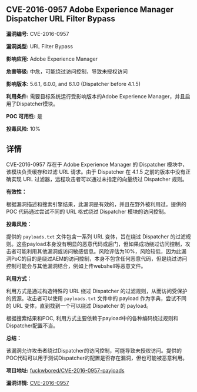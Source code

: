 ## CVE-2016-0957 Adobe Experience Manager Dispatcher URL Filter Bypass

**漏洞编号:** CVE-2016-0957

**漏洞类型:** URL Filter Bypass

**影响应用:** Adobe Experience Manager

**危害等级:** 中危，可能绕过访问控制，导致未授权访问

**影响版本:** 5.6.1, 6.0.0, and 6.1.0 (Dispatcher before 4.1.5)

**利用条件:** 需要目标系统运行受影响版本的Adobe Experience Manager，并且启用了Dispatcher模块。

**POC 可用性:** 是

**投毒风险:** 10%

## 详情

CVE-2016-0957 存在于 Adobe Experience Manager 的 Dispatcher 模块中，该模块负责缓存和过滤 URL 请求。由于 Dispatcher 在 4.1.5 之前的版本中没有正确实现 URL 过滤器，远程攻击者可以通过未指定的向量绕过 Dispatcher 规则。

**有效性：**

根据漏洞描述和搜索引擎结果，此漏洞是有效的，并且在野外被利用过。提供的 POC 代码通过尝试不同的 URL 格式绕过 Dispatcher 模块的访问控制。

**投毒风险：**

提供的 `payloads.txt` 文件包含一系列 URL 变体，旨在绕过 Dispatcher 的过滤规则。这些payload本身没有明显的恶意代码或后门，但如果成功绕过访问控制，攻击者可能利用其他漏洞或访问敏感信息。风险评估为10%，风险较低，因为此漏洞PoC的目的是绕过AEM的访问控制，本身不包含任何恶意代码，但是绕过访问控制可能会与其他漏洞结合，例如上传webshell等恶意文件。

**利用方式：**

利用方式是通过构造特殊的 URL 绕过 Dispatcher 的过滤规则，从而访问受保护的资源。攻击者可以使用 `payloads.txt` 文件中的 payload 作为字典，尝试不同的 URL 变体，直到找到一个可以绕过 Dispatcher 的 payload。

根据搜索结果和POC, 利用方式主要依赖于payload中的各种编码绕过规则和Dispatcher配置不当。

**总结：**

该漏洞允许攻击者绕过Dispatcher的访问控制，可能导致未授权访问。提供的POC代码可以用于测试Dispatcher的配置是否存在漏洞，但也可能被恶意利用。

**项目地址:** [fuckwbored/CVE-2016-0957-payloads](https://github.com/fuckwbored/CVE-2016-0957-payloads)

**漏洞详情:** [CVE-2016-0957](https://nvd.nist.gov/vuln/detail/CVE-2016-0957)